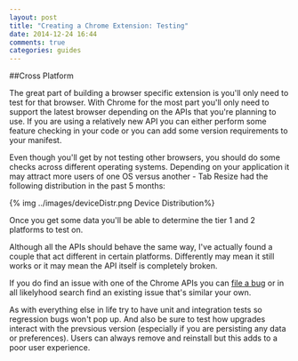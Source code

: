```yaml
---
layout: post
title: "Creating a Chrome Extension: Testing"
date: 2014-12-24 16:44
comments: true
categories: guides
---
```


##Cross Platform

The great part of building a browser specific extension is you'll only need to test for that browser. With Chrome for the most part you'll only need to support the latest browser depending on the APIs that you're planning to use. If you are using a relatively new API you can either perform some feature checking in your code or you can add some version requirements to your manifest.

Even though you'll get by not testing other browsers, you should do some checks across different operating systems. Depending on your application it may attract more users of one OS versus another - Tab Resize had the following distribution  in the past 5 months:

{% img ../images/deviceDistr.png Device Distribution%}

Once you get some data you'll be able to determine the tier 1 and 2 platforms to test on.

Although all the APIs should behave the same way, I've actually found a couple that act different in certain platforms. Differently may mean it still works or it may mean the API itself is completely broken.

If you do find an issue with one of the Chrome APIs you can [file a bug][1] or in all likelyhood search find an existing issue that's similar your own.

As with everything else in life try to have unit and integration tests so regression bugs won't pop up. And also be sure to test how upgrades interact with the prevsious version (especially if you are persisting any data or preferences). Users can always remove and reinstall but this adds to a poor user experience.

[1]: https://code.google.com/p/chromium/issues/list "issues list"